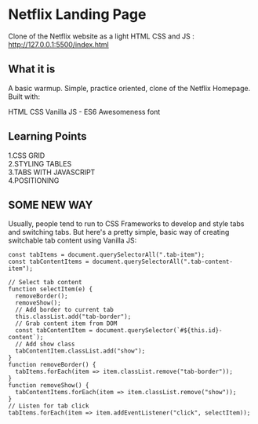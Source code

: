 # Netflix Landing Page 
Clone of the Netflix website as a light HTML CSS and JS : http://127.0.0.1:5500/index.html

## What it is

A basic warmup. Simple, practice oriented, clone of the Netflix Homepage. Built with:

HTML
CSS
Vanilla JS - ES6
Awesomeness font

## Learning Points
1.CSS GRID \
2.STYLING TABLES \
3.TABS WITH JAVASCRIPT \
4.POSITIONING 

## SOME NEW WAY
Usually, people tend to run to CSS Frameworks to develop and style tabs and switching tabs. But here's a pretty simple, basic way of creating switchable tab content using Vanilla JS:

```
const tabItems = document.querySelectorAll(".tab-item");
const tabContentItems = document.querySelectorAll(".tab-content-item");

// Select tab content
function selectItem(e) {
  removeBorder();
  removeShow();
  // Add border to current tab
  this.classList.add("tab-border");
  // Grab content item from DOM
  const tabContentItem = document.querySelector(`#${this.id}-content`);
  // Add show class
  tabContentItem.classList.add("show");
}
function removeBorder() {
  tabItems.forEach(item => item.classList.remove("tab-border"));
}
function removeShow() {
  tabContentItems.forEach(item => item.classList.remove("show"));
}
// Listen for tab click
tabItems.forEach(item => item.addEventListener("click", selectItem));
```
